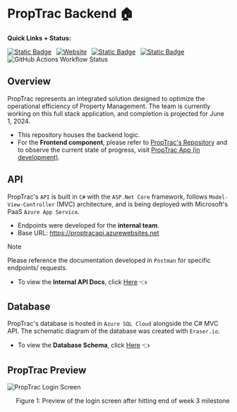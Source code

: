 # PropTrac Backend :house:

**Quick Links + Status:**

[![Static Badge](https://img.shields.io/badge/Frontend%20Repo-A2D7E2?style=flat&logo=github&logoColor=black)](https://github.com/calebsylvia/PropTrac) &ensp;[![Website](https://img.shields.io/website?url=https%3A%2F%2Fproptrac-app.vercel.app%2F&up_message=in%20development&up_color=8DD394&down_color=red&style=flat&logo=vercel&label=Frontend%20App)](https://proptrac-app.vercel.app/) &ensp;[![Static Badge](https://img.shields.io/badge/API_Docs-public-lightgrey?style=flat&logo=postman&logoColor=black&labelColor=EEE2D1)](https://documenter.getpostman.com/view/31041768/2sA3Bn5Bzt) &ensp;[![Static Badge](https://img.shields.io/badge/Database%20Schema-public-lightgray?style=flat&logo=eraser-io&labelColor=DE7676)](https://app.eraser.io/workspace/pbzCocdYcajMIkRmPd15?origin=share) &ensp;![GitHub Actions Workflow Status](https://img.shields.io/github/actions/workflow/status/et120/PropTrac-backend/main_proptracapi.yml?style=flat&logo=azure-devops&label=Build%20%26%20Deploy%20API&labelColor=grey&color=8DD394)

## Overview
PropTrac represents an integrated solution designed to optimize the operational efficiency of Property Management. The team is currently working on this full stack application, and completion is projected for June 1, 2024.

- This repository houses the backend logic.
- For the **Frontend component**, please refer to [PropTrac's Repository](https://github.com/calebsylvia/PropTrac) and to observe the current state of progress, visit [PropTrac App (in development)](https://proptrac-app.vercel.app/).


## API 

PropTrac's `API` is built in `C#` with the `ASP.Net Core` framework, follows `Model-View-Controller` (MVC) architecture, and is being deployed with Microsoft's PaaS `Azure App Service`.

- Endpoints were developed for the **internal team**.
- Base URL: https://proptracapi.azurewebsites.net

> [!NOTE]
> Please reference the documentation developed in `Postman` for specific endpoints/ requests.

- To view the **Internal API Docs**, click [Here](https://documenter.getpostman.com/view/31041768/2sA3Bn5Bzt) :point_left:
&ensp;


## Database 

PropTrac's database is hosted in `Azure SQL Cloud` alongside the C# MVC API. The schematic diagram of the database was created with `Eraser.io`.

- To view the **Database Schema**, click [Here](https://app.eraser.io/workspace/pbzCocdYcajMIkRmPd15?origin=share) :point_left:
&ensp;


## PropTrac Preview
![PropTrac Login Screen](https://github.com/et120/PropTrac-backend/assets/148283439/62e049f9-9d8b-432e-8743-1f586a8176f9)

<p align="right">Figure 1: Preview of the login screen after hitting end of week 3 milestone</p>

